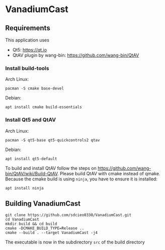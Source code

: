 # VanadiumCast

## Requirements

This application uses
- Qt5: https://qt.io
- QtAV plugin by wang-bin: https://github.com/wang-bin/QtAV

### Install build-tools
Arch Linux:
```
pacman -S cmake base-devel
```

Debian:
```
apt install cmake build-essentials
```

### Install Qt5 and QtAV
Arch Linux:
```
pacman -S qt5-base qt5-quickcontrols2 qtav
```

Debian:
```
apt install qt5-default
```

To build and install QtAV follow the steps on https://github.com/wang-bin/QtAV/wiki/Build-QtAV.
Please build QtAV with cmake instead of qmake. Because the cmake build is using ``ninja``, you have to ensure it is installed:
```
apt install ninja
```

## Building VanadiumCast
```
git clone https://github.com/sdcieo0330/VanadiumCast.git
cd VanadiumCast
mkdir build && cd build
cmake -DCMAKE_BUILD_TYPE=Release ..
cmake --build . --target VanadiumCast -j4
```

The executable is now in the subdirectory ``src`` of the build directory
